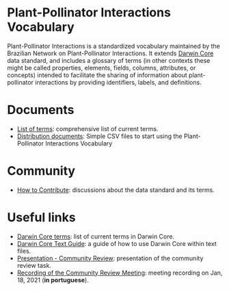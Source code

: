 # Plant-Pollinator Interactions Vocabulary

Plant-Pollinator Interactions is a standardized vocabulary maintained by the Brazilian Network on Plant-Pollinator Interactions. It extends [Darwin Core](https://github.com/tdwg/dwc) data standard, and includes a glossary of terms (in other contexts these might be called properties, elements, fields, columns, attributes, or concepts) intended to facilitate the sharing of information about plant-pollinator interactions by providing identifiers, labels, and definitions.

# Documents

- [List of terms](https://ppi.rebipp.org.br/terms): comprehensive list of current terms.
- [Distribution documents](/dist/): Simple CSV files to start using the Plant-Pollinator Interactions Vocabulary

# Community

- [How to Contribute](https://github.com/rebipp/ppi/issues): discussions about the data standard and its terms.

# Useful links

- [Darwin Core terms](https://dwc.tdwg.org/terms/): list of current terms in Darwin Core.
- [Darwin Core Text Guide](https://dwc.tdwg.org/text/): a guide of how to use Darwin Core within text files.
- [Presentation - Community Review](/rebipp-ppi-community-review.pdf): presentation of the community review task.
- [Recording of the Community Review Meeting](/rebipp_community_review_meeting.mp4):  meeting recording on Jan, 18, 2021 (**in portuguese**).

